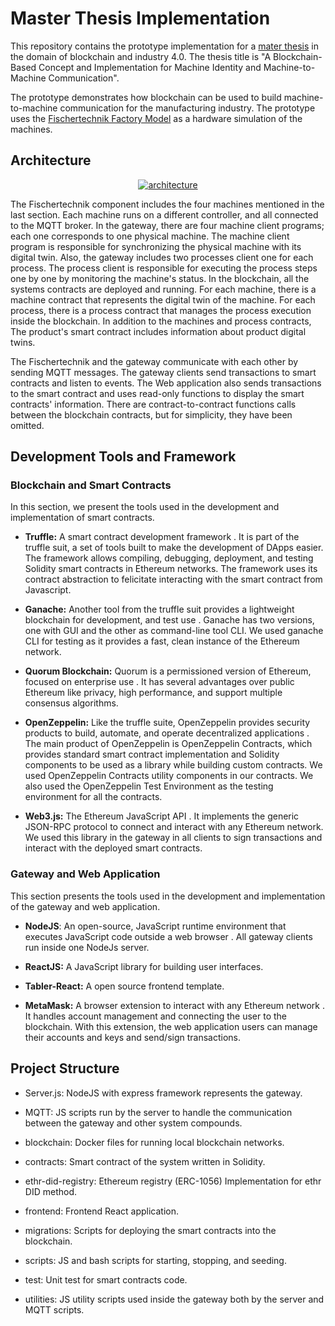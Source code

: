 # Master Thesis Implementation

This repository contains the prototype implementation for a [mater thesis](https://github.com/ghanem-mhd/master-thesis) in the domain of blockchain and industry 4.0. The thesis title is "A Blockchain-Based Concept and Implementation for Machine Identity and Machine-to-Machine Communication".

The prototype demonstrates how blockchain can be used to build machine-to-machine communication for the manufacturing industry. The prototype uses the [Fischertechnik Factory Model](https://github.com/ghanem-mhd/fischertechnik-factory-simulation) as a hardware simulation of the machines.

## Architecture

<p align="center">
  <a href="https://github.com/ghanem-mhd/master-thesis/blob/master/figures/architecture2.png">
    <img src="https://github.com/ghanem-mhd/master-thesis/blob/master/figures/architecture2.png?raw=true" alt="architecture">
  </a>
</p>

The Fischertechnik component includes the four machines mentioned in the last section. Each machine runs on a different controller, and all connected to the MQTT broker. In the gateway, there are four machine client programs; each one corresponds to one physical machine. The machine client program is responsible for synchronizing the physical machine with its digital twin. Also, the gateway includes two processes client one for each process. The process client is responsible for executing the process steps one by one by monitoring the machine's status. In the blockchain, all the systems contracts are deployed and running. For each machine, there is a machine contract that represents the digital twin of the machine. For each process, there is a process contract that manages the process execution inside the blockchain. In addition to the machines and process contracts, The product's smart contract includes information about product digital twins.

The Fischertechnik and the gateway communicate with each other by sending MQTT messages. The gateway clients send transactions to smart contracts and listen to events. The Web application also sends transactions to the smart contract and uses read-only functions to display the smart contracts' information. There are contract-to-contract functions calls between the blockchain contracts, but for simplicity, they have been omitted.

## Development Tools and Framework

### Blockchain and Smart Contracts

In this section, we present the tools used in the development and implementation of smart contracts.

- **Truffle:** A smart contract development framework . It is part of the truffle suit, a set of tools built to make the development of DApps easier. The framework allows compiling, debugging, deployment, and testing Solidity smart contracts in Ethereum networks. The framework uses its contract abstraction to felicitate interacting with the smart contract from Javascript.

- **Ganache:** Another tool from the truffle suit provides a lightweight blockchain for development, and test use . Ganache has two versions, one with GUI and the other as command-line tool CLI. We used ganache CLI for testing as it provides a fast, clean instance of the Ethereum network.

- **Quorum Blockchain:** Quorum is a permissioned version of Ethereum, focused on enterprise use . It has several advantages over public Ethereum like privacy, high performance, and support multiple consensus algorithms.

- **OpenZeppelin:** Like the truffle suite, OpenZeppelin provides security products to build, automate, and operate decentralized applications . The main product of OpenZeppelin is OpenZeppelin Contracts, which provides standard smart contract implementation and Solidity components to be used as a library while building custom contracts. We used OpenZeppelin Contracts utility components in our contracts. We also used the OpenZeppelin Test Environment as the testing environment for all the contracts.

- **Web3.js:** The Ethereum JavaScript API . It implements the generic JSON-RPC protocol to connect and interact with any Ethereum network. We used this library in the gateway in all clients to sign transactions and interact with the deployed smart contracts.

### Gateway and Web Application

This section presents the tools used in the development and implementation of the gateway and web application.

- **NodeJS**: An open-source, JavaScript runtime environment that executes JavaScript code outside a web browser . All gateway clients run inside one NodeJs server.

- **ReactJS:** A JavaScript library for building user interfaces.

- **Tabler-React:** A open source frontend template.

- **MetaMask:** A browser extension to interact with any Ethereum network . It handles account management and connecting the user to the blockchain. With this extension, the web application users can manage their accounts and keys and send/sign transactions.

## Project Structure

- Server.js: NodeJS with express framework represents the gateway.

- MQTT: JS scripts run by the server to handle the communication between the gateway and other system compounds.

- blockchain: Docker files for running local blockchain networks.

- contracts: Smart contract of the system written in Solidity.

- ethr-did-registry: Ethereum registry (ERC-1056) Implementation for ethr DID method.

- frontend: Frontend React application.

- migrations: Scripts for deploying the smart contracts into the blockchain.

- scripts: JS and bash scripts for starting, stopping, and seeding.

- test: Unit test for smart contracts code.

- utilities: JS utility scripts used inside the gateway both by the server and MQTT scripts.
